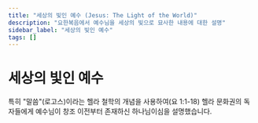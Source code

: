 ```yaml
---
title: "세상의 빛인 예수 (Jesus: The Light of the World)"
description: "요한복음에서 예수님을 세상의 빛으로 묘사한 내용에 대한 설명"
sidebar_label: "세상의 빛인 예수"
tags: []
---
```

# 세상의 빛인 예수



특히 "말씀"(로고스)이라는 헬라 철학의 개념을 사용하여(요 1:1-18) 헬라 문화권의 독자들에게 예수님이 창조 이전부터 존재하신 하나님이심을 설명했습니다.
